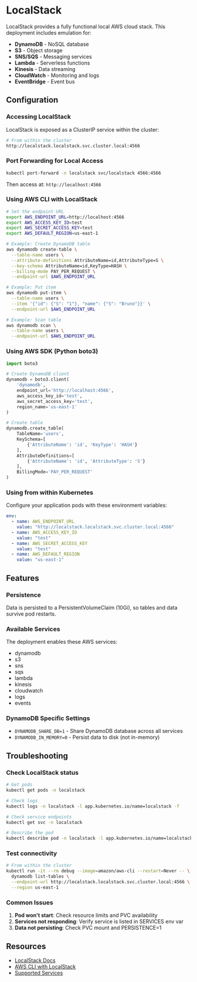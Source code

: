 # LocalStack

LocalStack provides a fully functional local AWS cloud stack. This deployment includes emulation for:

- **DynamoDB** - NoSQL database
- **S3** - Object storage
- **SNS/SQS** - Messaging services
- **Lambda** - Serverless functions
- **Kinesis** - Data streaming
- **CloudWatch** - Monitoring and logs
- **EventBridge** - Event bus

## Configuration

### Accessing LocalStack

LocalStack is exposed as a ClusterIP service within the cluster:

```bash
# From within the cluster
http://localstack.localstack.svc.cluster.local:4566
```

### Port Forwarding for Local Access

```bash
kubectl port-forward -n localstack svc/localstack 4566:4566
```

Then access at: `http://localhost:4566`

### Using AWS CLI with LocalStack

```bash
# Set the endpoint URL
export AWS_ENDPOINT_URL=http://localhost:4566
export AWS_ACCESS_KEY_ID=test
export AWS_SECRET_ACCESS_KEY=test
export AWS_DEFAULT_REGION=us-east-1

# Example: Create DynamoDB table
aws dynamodb create-table \
  --table-name users \
  --attribute-definitions AttributeName=id,AttributeType=S \
  --key-schema AttributeName=id,KeyType=HASH \
  --billing-mode PAY_PER_REQUEST \
  --endpoint-url $AWS_ENDPOINT_URL

# Example: Put item
aws dynamodb put-item \
  --table-name users \
  --item '{"id": {"S": "1"}, "name": {"S": "Bruno"}}' \
  --endpoint-url $AWS_ENDPOINT_URL

# Example: Scan table
aws dynamodb scan \
  --table-name users \
  --endpoint-url $AWS_ENDPOINT_URL
```

### Using AWS SDK (Python boto3)

```python
import boto3

# Create DynamoDB client
dynamodb = boto3.client(
    'dynamodb',
    endpoint_url='http://localhost:4566',
    aws_access_key_id='test',
    aws_secret_access_key='test',
    region_name='us-east-1'
)

# Create table
dynamodb.create_table(
    TableName='users',
    KeySchema=[
        {'AttributeName': 'id', 'KeyType': 'HASH'}
    ],
    AttributeDefinitions=[
        {'AttributeName': 'id', 'AttributeType': 'S'}
    ],
    BillingMode='PAY_PER_REQUEST'
)
```

### Using from within Kubernetes

Configure your application pods with these environment variables:

```yaml
env:
  - name: AWS_ENDPOINT_URL
    value: "http://localstack.localstack.svc.cluster.local:4566"
  - name: AWS_ACCESS_KEY_ID
    value: "test"
  - name: AWS_SECRET_ACCESS_KEY
    value: "test"
  - name: AWS_DEFAULT_REGION
    value: "us-east-1"
```

## Features

### Persistence

Data is persisted to a PersistentVolumeClaim (10Gi), so tables and data survive pod restarts.

### Available Services

The deployment enables these AWS services:
- dynamodb
- s3
- sns
- sqs
- lambda
- kinesis
- cloudwatch
- logs
- events

### DynamoDB Specific Settings

- `DYNAMODB_SHARE_DB=1` - Share DynamoDB database across all services
- `DYNAMODB_IN_MEMORY=0` - Persist data to disk (not in-memory)

## Troubleshooting

### Check LocalStack status

```bash
# Get pods
kubectl get pods -n localstack

# Check logs
kubectl logs -n localstack -l app.kubernetes.io/name=localstack -f

# Check service endpoints
kubectl get svc -n localstack

# Describe the pod
kubectl describe pod -n localstack -l app.kubernetes.io/name=localstack
```

### Test connectivity

```bash
# From within the cluster
kubectl run -it --rm debug --image=amazon/aws-cli --restart=Never -- \
  dynamodb list-tables \
  --endpoint-url http://localstack.localstack.svc.cluster.local:4566 \
  --region us-east-1
```

### Common Issues

1. **Pod won't start**: Check resource limits and PVC availability
2. **Services not responding**: Verify service is listed in SERVICES env var
3. **Data not persisting**: Check PVC mount and PERSISTENCE=1

## Resources

- [LocalStack Docs](https://docs.localstack.cloud/)
- [AWS CLI with LocalStack](https://docs.localstack.cloud/user-guide/integrations/aws-cli/)
- [Supported Services](https://docs.localstack.cloud/user-guide/aws/feature-coverage/)

